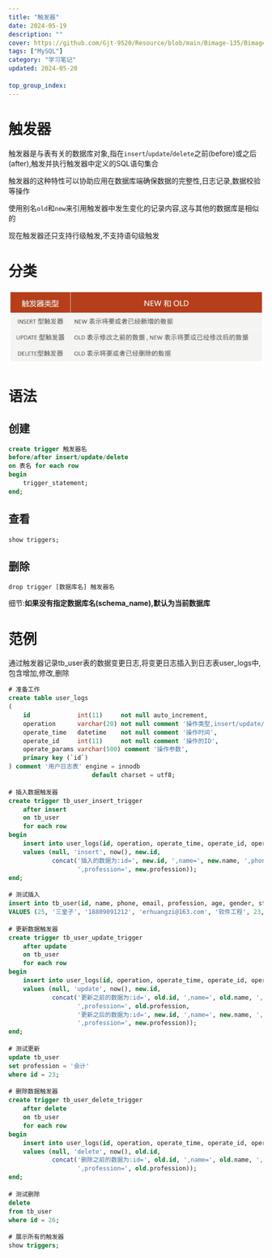 ```yaml
---
title: "触发器"
date: 2024-05-19
description: ""
cover: https://github.com/Gjt-9520/Resource/blob/main/Bimage-135/Bimage21.jpg?raw=true
tags: ["MySQL"]
category: "学习笔记"
updated: 2024-05-20
 
top_group_index: 
---
```


# 触发器

触发器是与表有关的数据库对象,指在`insert`/`update`/`delete`之前(before)或之后(after),触发并执行触发器中定义的SQL语句集合      

触发器的这种特性可以协助应用在数据库端确保数据的完整性,日志记录,数据校验等操作            

使用别名`old`和`new`来引用触发器中发生变化的记录内容,这与其他的数据库是相似的               

现在触发器还只支持行级触发,不支持语句级触发      

# 分类

![触发器分类](../images/触发器分类.png)

# 语法

## 创建

```sql
create trigger 触发器名
before/after insert/update/delete
on 表名 for each row 
begin
    trigger_statement;
end;
```

## 查看

`show triggers;`

## 删除

`drop trigger [数据库名] 触发器名`

细节:**如果没有指定数据库名(schema_name),默认为当前数据库**

# 范例

通过触发器记录tb_user表的数据变更日志,将变更日志插入到日志表user_logs中,包含增加,修改,删除

```sql
# 准备工作
create table user_logs
(
    id             int(11)     not null auto_increment,
    operation      varchar(20) not null comment '操作类型,insert/update/delete',
    operate_time   datetime    not null comment '操作时间',
    operate_id     int(11)     not null comment '操作的ID',
    operate_params varchar(500) comment '操作参数',
    primary key (`id`)
) comment '用户日志表' engine = innodb
                       default charset = utf8;

# 插入数据触发器
create trigger tb_user_insert_trigger
    after insert
    on tb_user
    for each row
begin
    insert into user_logs(id, operation, operate_time, operate_id, operate_params)
    values (null, 'insert', now(), new.id,
            concat('插入的数据为:id=', new.id, ',name=', new.name, ',phone=', new.phone, ',email=', new.email,
                   ',profession=', new.profession));
end;

# 测试插入
insert into tb_user(id, name, phone, email, profession, age, gender, status, createtime)
VALUES (25, '三皇子', '18809091212', 'erhuangzi@163.com', '软件工程', 23, '1', '1', now());

# 更新数据触发器
create trigger tb_user_update_trigger
    after update
    on tb_user
    for each row
begin
    insert into user_logs(id, operation, operate_time, operate_id, operate_params)
    values (null, 'update', now(), new.id,
            concat('更新之前的数据为:id=', old.id, ',name=', old.name, ',phone=', old.phone, ',email=', old.email,
                   ',profession=', old.profession,
                   '更新之后的数据为:id=', new.id, ',name=', new.name, ',phone=', new.phone, ',email=', new.email,
                   ',profession=', new.profession));
end;

# 测试更新
update tb_user
set profession = '会计'
where id = 23;

# 删除数据触发器
create trigger tb_user_delete_trigger
    after delete
    on tb_user
    for each row
begin
    insert into user_logs(id, operation, operate_time, operate_id, operate_params)
    values (null, 'delete', now(), old.id,
            concat('删除之前的数据为:id=', old.id, ',name=', old.name, ',phone=', old.phone, ',email=', old.email,
                   ',profession=', old.profession));
end;

# 测试删除
delete
from tb_user
where id = 26;

# 展示所有的触发器
show triggers;
```